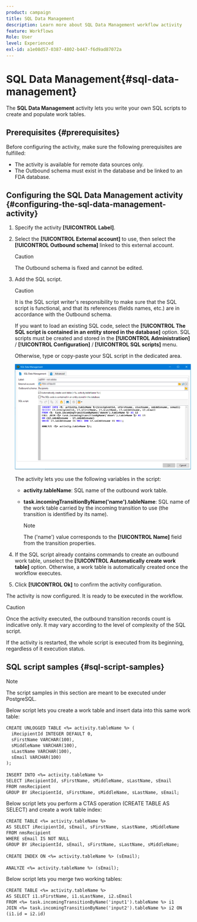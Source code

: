 ```yaml
---
product: campaign
title: SQL Data Management
description: Learn more about SQL Data Management workflow activity
feature: Workflows
Role: User
level: Experienced 
exl-id: a1e08d57-0387-4802-b447-f6d9ad87072a
---
```

# SQL Data Management{#sql-data-management}

The **SQL Data Management** activity lets you write your own SQL scripts to create and populate work tables.

## Prerequisites {#prerequisites}

Before configuring the activity, make sure the following prerequisites are fulfilled:

* The activity is available for remote data sources only. 
* The Outbound schema must exist in the database and be linked to an FDA database.


## Configuring the SQL Data Management activity {#configuring-the-sql-data-management-activity}

1. Specify the activity **[!UICONTROL Label]**.
1. Select the **[!UICONTROL External account]** to use, then select the **[!UICONTROL Outbound schema]** linked to this external account.

   >[!CAUTION]
   >
   >The Outbound schema is fixed and cannot be edited.

1. Add the SQL script.

   >[!CAUTION]
   >
   >It is the SQL script writer's responsibility to make sure that the SQL script is functional, and that its references (fields names, etc.) are in accordance with the Outbound schema.

   If you want to load an existing SQL code, select the **[!UICONTROL The SQL script is contained in an entity stored in the database]** option. SQL scripts must be created and stored in the **[!UICONTROL Administration]** / **[!UICONTROL Configuration]** / **[!UICONTROL SQL scripts]** menu.

   Otherwise, type or copy-paste your SQL script in the dedicated area.

   ![](assets/sql_datamanagement.png)

   The activity lets you use the following variables in the script:

    * **activity.tableName**: SQL name of the outbound work table.
    * **task.incomingTransitionByName('name').tableName**: SQL name of the work table carried by the incoming transition to use (the transition is identified by its name).

      >[!NOTE]
      >
      >The ('name') value corresponds to the **[!UICONTROL Name]** field from the transition properties.

1. If the SQL script already contains commands to create an outbound work table, unselect the **[!UICONTROL Automatically create work table]** option. Otherwise, a work table is automatically created once the workflow executes.
1. Click **[!UICONTROL Ok]** to confirm the activity configuration.

The activity is now configured. It is ready to be executed in the workflow.

>[!CAUTION]
>
>Once the activity executed, the outbound transition records count is indicative only. It may vary according to the level of complexity of the SQL script. 
>  
>If the activity is restarted, the whole script is executed from its beginning, regardless of it execution status.

## SQL script samples {#sql-script-samples}

>[!NOTE]
>
>The script samples in this section are meant to be executed under PostgreSQL.

Below script lets you create a work table and insert data into this same work table:

```
CREATE UNLOGGED TABLE <%= activity.tableName %> (
  iRecipientId INTEGER DEFAULT 0,
  sFirstName VARCHAR(100),
  sMiddleName VARCHAR(100),
  sLastName VARCHAR(100),
  sEmail VARCHAR(100)
);

INSERT INTO <%= activity.tableName %>
SELECT iRecipientId, sFirstName, sMiddleName, sLastName, sEmail
FROM nmsRecipient
GROUP BY iRecipientId, sFirstName, sMiddleName, sLastName, sEmail;
```

Below script lets you perform a CTAS operation (CREATE TABLE AS SELECT) and create a work table index:

```
CREATE TABLE <%= activity.tableName %>
AS SELECT iRecipientId, sEmail, sFirstName, sLastName, sMiddleName
FROM nmsRecipient
WHERE sEmail IS NOT NULL
GROUP BY iRecipientId, sEmail, sFirstName, sLastName, sMiddleName;

CREATE INDEX ON <%= activity.tableName %> (sEmail);

ANALYZE <%= activity.tableName %> (sEmail);
```

Below script lets you merge two working tables:

```
CREATE TABLE <%= activity.tableName %>
AS SELECT i1.sFirstName, i1.sLastName, i2.sEmail
FROM <%= task.incomingTransitionByName('input1').tableName %> i1
JOIN <%= task.incomingTransitionByName('input2').tableName %> i2 ON (i1.id = i2.id)
```
